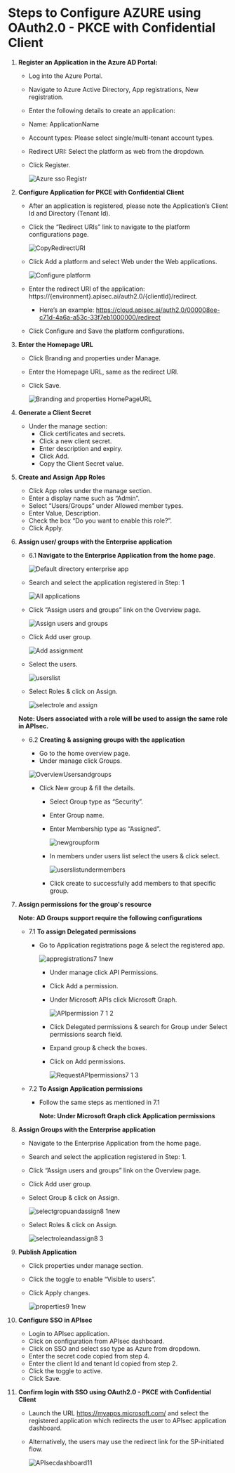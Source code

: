 # **Steps to Configure AZURE using OAuth2.0 - PKCE with Confidential Client**

1.  **Register an Application in the Azure AD Portal:**
    - Log into the Azure Portal.
    - Navigate to Azure Active Directory, App registrations, New registration.
    - Enter the following details to create an application:
    - Name: ApplicationName
    - Account types: Please select single/multi-tenant account types.
    - Redirect URI: Select the platform as web from the dropdown.
    - Click Register.
    
        ![Azure sso Registr](https://github.com/user-attachments/assets/ab356e4b-2339-445e-8b06-1dcc7f99cf9b)


2. **Configure Application for PKCE  with Confidential Client**
      - After an application is registered, please note the Application’s Client Id and Directory (Tenant Id).
      - Click the “Redirect URIs” link to navigate to the platform configurations page.

        ![CopyRedirectURI](https://github.com/user-attachments/assets/f761fb82-b0db-4220-900f-986bcf741fed)

      - Click Add a platform and select Web under the Web applications.

        ![Configure platform](https://github.com/user-attachments/assets/cddb02d0-90f2-4705-b981-efc29fe8907b)

      - Enter the redirect URI of the application: https://{environment}.apisec.ai/auth2.0/{clientId}/redirect.
        - Here’s an example: https://cloud.apisec.ai/auth2.0/000008ee-c71d-4a6a-a53c-33f7eb1000000/redirect

      - Click Configure and Save the platform configurations.

3. **Enter the Homepage URL**
      - Click Branding and properties under Manage.
      - Enter the Homepage URL, same as the redirect URI.
      - Click Save.

        ![Branding and properties HomePageURL](https://github.com/user-attachments/assets/8e182daa-605c-49ad-ac12-57fdcc8abd13)

4. **Generate a Client Secret**
      - Under the manage section: 
        - Click certificates and secrets.
        - Click a new client secret.
        - Enter description and expiry.
        - Click Add.
        - Copy the Client Secret value.
      
5. **Create and Assign App Roles**
      - Click App roles under the manage section.
      - Enter a display name such as “Admin”.
      - Select “Users/Groups” under Allowed member types.
      - Enter Value, Description.
      - Check the box “Do you want to enable this role?”.
      - Click Apply.
    
6. **Assign user/ groups with the Enterprise application**
      - 6.1 **Navigate to the Enterprise Application from the home page**.

          ![Default directory enterprise app](https://github.com/user-attachments/assets/dfcadfc0-ae03-4323-a8b0-bcb22451026d)

      - Search and select the application registered in Step: 1

          ![All applications](https://github.com/user-attachments/assets/824c2acc-a1e1-44be-9e7f-728984de84da)

      - Click “Assign users and groups” link on the Overview page.

          ![Assign users and groups](https://github.com/user-attachments/assets/0f3e823f-1c7a-4e94-a429-9ee39578db50)

      - Click Add user group.

          ![Add assignment](https://github.com/user-attachments/assets/0fdb7427-aee9-4f51-b063-41aea8da2dd2)

      - Select the users.

          ![userslist](https://github.com/user-attachments/assets/d4925c87-5703-4842-bb57-04ea7f479c6d)

      - Select Roles & click on Assign.

          ![selectrole and assign](https://github.com/user-attachments/assets/2c43efad-1641-463a-ac21-41e5f7ff8852)

      **Note: Users associated with a role will be used to assign the same role in APIsec.**

    - 6.2 **Creating & assigning groups with the application**
        - Go to the home overview page.
        - Under manage click Groups.
          
        ![OverviewUsersandgroups](https://github.com/user-attachments/assets/62b63b0e-77f7-4ecd-88d3-c78cc38c4552)

        - Click New group & fill the details.
            - Select Group type as “Security”.
            - Enter Group name.
            - Enter Membership type as “Assigned”.

              ![newgroupform](https://github.com/user-attachments/assets/44db6796-d645-41ee-912b-5b4d2b5a13f5)

            - In members under users list select the users & click select.

              ![userslistundermembers](https://github.com/user-attachments/assets/2eadd037-cd37-4cd5-9875-01fc84330aab)

            - Click create to successfully add members to that specific group.         

7. **Assign permissions for the group's resource**
   
   **Note: AD Groups support require the following configurations**
   
    - 7.1 **To assign Delegated permissions**
      - Go to Application registrations page & select the registered app.
      
        ![appregistrations7 1new](https://github.com/user-attachments/assets/bca55601-7366-4132-9331-d53e282e1846)

        - Under manage click API Permissions.
        - Click Add a permission.
        - Under Microsoft APIs click Microsoft Graph.
   
            ![APIpermission 7 1 2](https://github.com/user-attachments/assets/b7e3e9b7-7ae9-49c6-bbd4-0fcae8482b8b)

        - Click Delegated permissions & search for Group under Select permissions search field.
        - Expand group & check the boxes.
        - Click on Add permissions.
   
            ![RequestAPIpermissions7 1 3](https://github.com/user-attachments/assets/ebe3736c-b11d-4a4a-b181-afc72b9307ec)

   - 7.2 **To Assign Application permissions**
        - Follow the same steps as mentioned in 7.1
        
          **Note: Under Microsoft Graph click Application permissions**

8. **Assign Groups with the Enterprise application**
      - Navigate to the Enterprise Application from the home page.
      - Search and select the application registered in Step: 1.
      - Click “Assign users and groups” link on the Overview page.
      - Click Add user group.
      - Select Group & click on Assign.

        ![selectgropuandassign8 1new](https://github.com/user-attachments/assets/2764970d-9c3b-483a-bb99-311983328a40)

    - Select Roles & click on Assign.

        ![selectroleandassign8 3](https://github.com/user-attachments/assets/bee422a4-09fd-48b6-8a54-8d33e07f67c3)
  
9. **Publish Application**
      - Click properties under manage section.
      - Click the toggle to enable “Visible to users”.
      - Click Apply changes.

          ![properties9 1new](https://github.com/user-attachments/assets/403855f8-3793-4846-a5d8-bd4da964b4cf)

10. **Configure SSO in APIsec**
      - Login to APIsec application.
      - Click on configuration from APIsec dashboard.
      - Click on SSO and select sso type as Azure from dropdown.
      - Enter the secret code copied from step 4.
      - Enter the client Id and tenant Id copied from step 2.
      - Click the toggle to active.
      - Click Save.

11. **Confirm login with SSO using OAuth2.0 - PKCE with Confidential Client**
      - Launch the URL https://myapps.microsoft.com/  and select the registered application which redirects the user to APIsec application dashboard.
      - Alternatively, the users may use the redirect link for the SP-initiated flow.

          ![APIsecdashboard11](https://github.com/user-attachments/assets/d99b7ac1-7e1a-4cc4-a243-ea70b05d4541)
